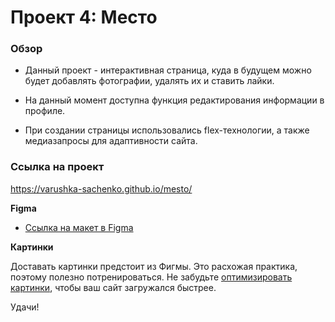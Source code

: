 # Проект 4: Место

### Обзор

* Данный проект - интерактивная страница, куда в будущем можно будет добавлять фотографии, удалять их и ставить лайки.
* На данный момент доступна функция редактирования информации в профиле.


* При создании страницы использовались flex-технологии, а также медиазапросы для адаптивности сайта.

### Ссылка на проект
https://varushka-sachenko.github.io/mesto/


**Figma**

* [Ссылка на макет в Figma](https://www.figma.com/file/2cn9N9jSkmxD84oJik7xL7/JavaScript.-Sprint-4?node-id=0%3A1)

**Картинки**

Доставать картинки предстоит из Фигмы. Это расхожая практика, поэтому полезно потренироваться.
Не забудьте [оптимизировать картинки](https://tinypng.com/), чтобы ваш сайт загружался быстрее.

Удачи!
